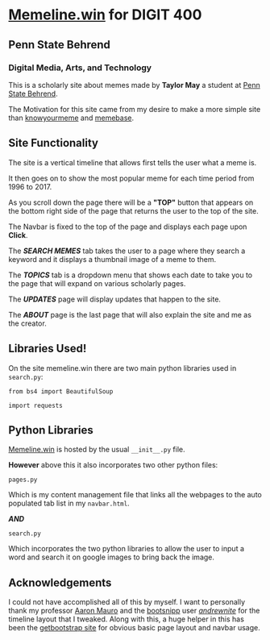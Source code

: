 # [Memeline.win](https://www.memeline.win) for DIGIT 400
## Penn State Behrend
### Digital Media, Arts, and Technology

This is a scholarly site about memes made by **Taylor May** a student at [Penn State Behrend](http://behrend.psu.edu/).

The Motivation for this site came from my desire to make a more simple site than [knowyourmeme](http://knowyourmeme.com/) and [memebase](http://memebase.cheezburger.com/).

## Site Functionality

The site is a vertical timeline that allows first tells the user what a meme is. 

It then goes on to show the most popular meme for each time period from 1996 to 2017. 

As you scroll down the page there will be a **"TOP"** button that appears on the bottom right side of the page that returns the user to the top of the site.

The Navbar is fixed to the top of the page and displays each page upon **Click**.

The ***SEARCH MEMES*** tab takes the user to a page where they search a keyword and it displays a thumbnail image of a meme to them.

The ***TOPICS*** tab is a dropdown menu that shows each date to take you to the page that will expand on various scholarly pages.

The ***UPDATES*** page will display updates that happen to the site.

The ***ABOUT*** page is the last page that will also explain the site and me as the creator.

## Libraries Used!

On the site memeline.win there are two main python libraries used in `search.py`:

`from bs4 import BeautifulSoup`

`import requests`

## Python Libraries
[Memeline.win](https://www.memeline.win) is hosted by the usual `__init__.py` file.

**However** above this it also incorporates two other python files:

`pages.py`

Which is my content management file that links all the webpages to the auto populated tab list in my `navbar.html`.

***AND***

`search.py`

Which incorporates the two python libraries to allow the user to input a word and search it on google images to bring back the image.

## Acknowledgements
I could not have accomplished all of this by myself. I want to personally thank my professor [Aaron Mauro](https://github.com/aaronmauro) and the [bootsnipp](https://bootsnipp.com/) user *_[andrewnite](https://bootsnipp.com/andrewnite)_* for the timeline layout that I tweaked.
Along with this, a huge helper in this has been the [getbootstrap site](https://getbootstrap.com/) for obvious basic page layout and navbar usage.
